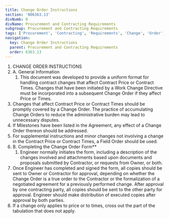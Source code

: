 ```yaml
---
title: Change Order Instructions
section: '006363.13'
divNumb: 0
divName: Procurement and Contracting Requirements
subgroup: Procurement and Contracting Requirements
tags: ['Procurement', 'Contracting', 'Requirements', 'Change', 'Order', 'Instructions']
navigation:
  key: Change Order Instructions
  parent: Procurement and Contracting Requirements
  order: 6363.13
---
```


1. CHANGE ORDER INSTRUCTIONS
1. A. General Information
   1. This document was developed to provide a uniform format for handling contract changes that affect Contract Price or Contract Times. Changes that have been initiated by a Work Change Directive must be incorporated into a subsequent Change Order if they affect Price or Times.
2. Changes that affect Contract Price or Contract Times should be promptly covered by a Change Order. The practice of accumulating Change Orders to reduce the administrative burden may lead to unnecessary disputes. 
3. If Milestones have been listed in the Agreement, any effect of a Change Order thereon should be addressed. 
4. For supplemental instructions and minor changes not involving a change in the Contract Price or Contract Times, a Field Order should be used. 
1. B. Completing the Change Order Form** 
   1. Engineer normally initiates the form, including a description of the changes involved and attachments based upon documents and proposals submitted by Contractor, or requests from Owner, or both. 
2. Once Engineer has completed and signed the form, all copies should be sent to Owner or Contractor for approval, depending on whether the Change Order is a true order to the Contractor or the formalization of a negotiated agreement for a previously performed change. After approval by one contracting party, all copies should be sent to the other party for approval. Engineer should make distribution of executed copies after approval by both parties. 
3. If a change only applies to price or to times, cross out the part of the tabulation that does not apply.


